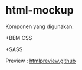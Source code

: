 # html-mockup
Komponen yang digunakan:

+BEM CSS

+SASS


Preview : 
[htmlpreview.github](https://htmlpreview.github.io/?https://github.com/ArcShift/html-mockup/master/index.html)
